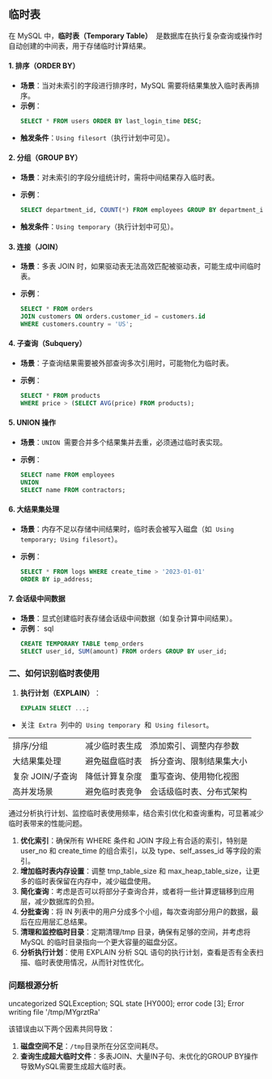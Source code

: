 ## 临时表

在 MySQL 中，​**临时表（Temporary Table）​**  是数据库在执行复杂查询或操作时自动创建的中间表，用于存储临时计算结果。

#### 1. ​**排序（ORDER BY）​**

- ​**场景**：当对未索引的字段进行排序时，MySQL 需要将结果集放入临时表再排序。
- ​**示例**：
  ```sql
  SELECT * FROM users ORDER BY last_login_time DESC;
  ```
- ​**触发条件**：`Using filesort`（执行计划中可见）。

#### 2. ​**分组（GROUP BY）​**

- ​**场景**：对未索引的字段分组统计时，需将中间结果存入临时表。
- ​**示例**：

  ```sql
  SELECT department_id, COUNT(*) FROM employees GROUP BY department_id;
  ```

- ​**触发条件**：`Using temporary`（执行计划中可见）。

#### 3. ​**连接（JOIN）​**

- ​**场景**：多表 JOIN 时，如果驱动表无法高效匹配被驱动表，可能生成中间临时表。
- ​**示例**：

  ```sql
  SELECT * FROM orders
  JOIN customers ON orders.customer_id = customers.id
  WHERE customers.country = 'US';
  ```

#### 4. ​**子查询（Subquery）​**

- ​**场景**：子查询结果需要被外部查询多次引用时，可能物化为临时表。
- ​**示例**：

  ```sql
  SELECT * FROM products
  WHERE price > (SELECT AVG(price) FROM products);
  ```

#### 5. ​**UNION 操作**

- ​**场景**：`UNION`  需要合并多个结果集并去重，必须通过临时表实现。
- ​**示例**：

  ```sql
  SELECT name FROM employees
  UNION
  SELECT name FROM contractors;
  ```

#### 6. ​**大结果集处理**

- ​**场景**：内存不足以存储中间结果时，临时表会被写入磁盘（如  `Using temporary; Using filesort`）。
- ​**示例**：

  ```sql
  SELECT * FROM logs WHERE create_time > '2023-01-01'
  ORDER BY ip_address;
  ```

#### 7. ​**会话级中间数据**

- ​**场景**：显式创建临时表存储会话级中间数据（如复杂计算中间结果）。
- ​**示例**：
  sql
  ```sql
  CREATE TEMPORARY TABLE temp_orders
  SELECT user_id, SUM(amount) FROM orders GROUP BY user_id;
  ```

### 二、如何识别临时表使用

1. ​**执行计划（EXPLAIN）​**：

   ```sql
   EXPLAIN SELECT ...;
   ```

- 关注  `Extra`  列中的  `Using temporary`  和  `Using filesort`。

|                  |                |                          |
| ---------------- | -------------- | ------------------------ |
| 排序/分组        | 减少临时表生成 | 添加索引、调整内存参数   |
| 大结果集处理     | 避免磁盘临时表 | 拆分查询、限制结果集大小 |
| 复杂 JOIN/子查询 | 降低计算复杂度 | 重写查询、使用物化视图   |
| 高并发场景       | 避免临时表竞争 | 会话级临时表、分布式架构 |

通过分析执行计划、监控临时表使用频率，结合索引优化和查询重构，可显著减少临时表带来的性能问题。

1. **优化索引**：确保所有 WHERE 条件和 JOIN 字段上有合适的索引，特别是 user_no 和 create_time 的组合索引，以及 type、self_asses_id 等字段的索引。
2. ​**增加临时表内存设置**：调整 tmp_table_size 和 max_heap_table_size，让更多的临时表保留在内存中，减少磁盘使用。
3. ​**简化查询**：考虑是否可以将部分子查询合并，或者将一些计算逻辑移到应用层，减少数据库的负担。
4. ​**分批查询**：将 IN 列表中的用户分成多个小组，每次查询部分用户的数据，最后在应用层汇总结果。
5. ​**清理和监控临时目录**：定期清理/tmp 目录，确保有足够的空间，并考虑将 MySQL 的临时目录指向一个更大容量的磁盘分区。
6. ​**分析执行计划**：使用 EXPLAIN 分析 SQL 语句的执行计划，查看是否有全表扫描、临时表使用情况，从而针对性优化。


### 问题根源分析

uncategorized SQLException; SQL state [HY000]; error code [3]; Error writing file '/tmp/MYgrztRa'

该错误由以下两个因素共同导致：

1. ​**磁盘空间不足**：`/tmp`目录所在分区空间耗尽。
2. ​**查询生成超大临时文件**：多表JOIN、大量IN子句、未优化的GROUP BY操作导致MySQL需要生成超大临时表。